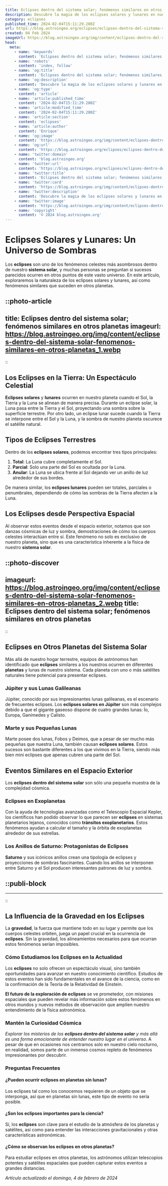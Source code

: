 ```yaml
---
title: Eclipses dentro del sistema solar; fenómenos similares en otros planetas
description: Descubre la magia de los eclipses solares y lunares en nuestro sistema solar y sus paralelos en otros planetas. Fascinantes fenómenos celestes explicados.
category: eclipses
published_time: 2024-02-04T15:11:29.280Z
url: https://blog.astroingeo.org/eclipses/eclipses-dentro-del-sistema-solar-fenomenos-similares-en-otros-planetas
created: 04 Feb 2024
imageUrl: https://blog.astroingeo.org/img/content/eclipses-dentro-del-sistema-solar-fenomenos-similares-en-otros-planetas_1.webp
head:
  meta:
    - name: 'keywords'
      content: 'Eclipses dentro del sistema solar; fenómenos similares en otros planetas'
    - name: 'robots'
      content: 'index, follow'
    - name: 'og:title'
      content: 'Eclipses dentro del sistema solar; fenómenos similares en otros planetas'
    - name: 'og:description'
      content: 'Descubre la magia de los eclipses solares y lunares en nuestro sistema solar y sus paralelos en otros planetas. Fascinantes fenómenos celestes explicados.'
    - name: 'og:type'
      content: 'article'
    - name: 'article:published_time'
      content: '2024-02-04T15:11:29.280Z'
    - name: 'article:modified_time'
      content: '2024-02-04T15:11:29.280Z'
    - name: 'article:section'
      content: 'eclipses'
    - name: 'article:author'
      content: 'Enrique'
    - name: 'og:image'
      content: 'https://blog.astroingeo.org/img/content/eclipses-dentro-del-sistema-solar-fenomenos-similares-en-otros-planetas_1.webp'
    - name: 'og:url'
      content: 'https://blog.astroingeo.org/eclipses/eclipses-dentro-del-sistema-solar-fenomenos-similares-en-otros-planetas'
    - name: 'twitter:domain'
      content: 'blog.astroingeo.org'
    - name: 'twitter:url'
      content: 'https://blog.astroingeo.org/eclipses/eclipses-dentro-del-sistema-solar-fenomenos-similares-en-otros-planetas'
    - name: 'twitter:title'
      content: 'Eclipses dentro del sistema solar; fenómenos similares en otros planetas'
    - name: 'twitter:card'
      content: 'https://blog.astroingeo.org/img/content/eclipses-dentro-del-sistema-solar-fenomenos-similares-en-otros-planetas_1.webp'
    - name: 'twitter:description'
      content: 'Descubre la magia de los eclipses solares y lunares en nuestro sistema solar y sus paralelos en otros planetas. Fascinantes fenómenos celestes explicados.'
    - name: 'twitter:image'
      content: 'https://blog.astroingeo.org/img/content/eclipses-dentro-del-sistema-solar-fenomenos-similares-en-otros-planetas_1.webp'
    - name: 'copyright'
      content: '© 2024 blog.astroingeo.org'
---
```

# Eclipses Solares y Lunares: Un Universo de Sombras

Los **eclipses** son uno de los fenómenos celestes más asombrosos dentro de nuestro **sistema solar**, y muchas personas se preguntan si sucesos parecidos ocurren en otros puntos de este vasto universo. En este artículo, exploraremos la naturaleza de los eclipses solares y lunares, así como fenómenos similares que suceden en otros planetas.


::photo-article
---
title: Eclipses dentro del sistema solar; fenómenos similares en otros planetas
imageurl: https://blog.astroingeo.org/img/content/eclipses-dentro-del-sistema-solar-fenomenos-similares-en-otros-planetas_1.webp
---
::


## Los Eclipses en la Tierra: Un Espectáculo Celestial

**Eclipses solares** y **lunares** ocurren en nuestro planeta cuando el Sol, la Tierra y la Luna se alinean de manera precisa. Durante un eclipse solar, la Luna pasa entre la Tierra y el Sol, proyectando una sombra sobre la superficie terrestre. Por otro lado, un eclipse lunar sucede cuando la Tierra se interpone entre el Sol y la Luna, y la sombra de nuestro planeta oscurece el satélite natural.

## Tipos de Eclipses Terrestres

Dentro de los **eclipses solares**, podemos encontrar tres tipos principales:
1. **Total**: La Luna cubre completamente el Sol.
2. **Parcial**: Solo una parte del Sol es ocultada por la Luna.
3. **Anular**: La Luna se ubica frente al Sol dejando ver un anillo de luz alrededor de sus bordes.

De manera similar, los **eclipses lunares** pueden ser totales, parciales o penumbrales, dependiendo de cómo las sombras de la Tierra afecten a la Luna.

## Los Eclipses desde Perspectiva Espacial

Al observar estos eventos desde el espacio exterior, notamos que son danzas cósmicas de luz y sombra, demostraciones de cómo los cuerpos celestes interactúan entre sí. Este fenómeno no solo es exclusivo de nuestro planeta, sino que es una característica inherente a la física de nuestro **sistema solar**.


::photo-discover
---
imageurl: https://blog.astroingeo.org/img/content/eclipses-dentro-del-sistema-solar-fenomenos-similares-en-otros-planetas_2.webp
title: Eclipses dentro del sistema solar; fenómenos similares en otros planetas
---
::


## Eclipses en Otros Planetas del Sistema Solar

Más allá de nuestro hogar terrestre, equipos de astrónomos han identificado que **eclipses** similares a los nuestros ocurren en diferentes **planetas** y lunas de nuestro sistema. Cada planeta con uno o más satélites naturales tiene potencial para presentar eclipses.

### Júpiter y sus Lunas Galileanas

Júpiter, conocido por sus impresionantes lunas galileanas, es el escenario de frecuentes eclipses. Los **eclipses solares en Júpiter** son más complejos debido a que el gigante gaseoso dispone de cuatro grandes lunas: Ío, Europa, Ganímedes y Calisto. 

### Marte y sus Pequeñas Lunas

Marte posee dos lunas, Fobos y Deimos, que a pesar de ser mucho más pequeñas que nuestra Luna, también causan **eclipses solares**. Estos sucesos son bastante diferentes a los que vivimos en la Tierra, siendo más bien mini eclipses que apenas cubren una parte del Sol.

## Eventos Similares en el Espacio Exterior

Los **eclipses dentro del sistema solar** son sólo una pequeña muestra de la complejidad cósmica. 

### Eclipses en Exoplanetas

Con la ayuda de tecnologías avanzadas como el Telescopio Espacial Kepler, los científicos han podido observar lo que parecen ser **eclipses** en sistemas planetarios lejanos, conocidos como **tránsitos exoplanetarios**. Estos fenómenos ayudan a calcular el tamaño y la órbita de exoplanetas alrededor de sus estrellas.

### Los Anillos de Saturno: Protagonistas de Eclipses

**Saturno** y sus icónicos anillos crean una tipología de eclipses y proyecciones de sombras fascinantes. Cuando los anillos se interponen entre Saturno y el Sol producen interesantes patrones de luz y sombra.


  ::publi-block
  ---
  ---
  ::
  
  
## La Influencia de la Gravedad en los Eclipses

La **gravedad**, la fuerza que mantiene todo en su lugar y permite que los cuerpos celestes orbiten, juega un papel crucial en la ocurrencia de **eclipses**. Sin la gravedad, los alineamientos necesarios para que ocurran estos fenómenos serían imposibles.

### Cómo Estudiamos los Eclipses en la Actualidad

Los **eclipses** no solo ofrecen un espectáculo visual, sino también oportunidades para avanzar en nuestro conocimiento científico. Estudios de estos eventos han sido fundamentales en el avance de la ciencia, como en la confirmación de la Teoría de la Relatividad de Einstein.

**El futuro de la exploración de eclipses** se ve prometedor, con misiones espaciales que pueden revelar más información sobre estos fenómenos en otros mundos y nuevos métodos de observación que amplíen nuestro entendimiento de la física astronómica.

### Mantén la Curiosidad Cósmica

*Explorar los misterios de los **eclipses dentro del sistema solar** y más allá es una forma emocionante de entender nuestro lugar en el universo*. A pesar de que en ocasiones nos centramos solo en nuestro cielo nocturno, en realidad, somos parte de un inmenso cosmos repleto de fenómenos impresionantes por descubrir.

### Preguntas Frecuentes

#### ¿Pueden ocurrir eclipses en planetas sin lunas?
Los eclipses tal como los conocemos requieren de un objeto que se interponga, así que en planetas sin lunas, este tipo de evento no sería posible.

#### ¿Son los eclipses importantes para la ciencia?
Sí, los **eclipses** son clave para el estudio de la atmósfera de los planetas y satélites, así como para entender las interacciones gravitacionales y otras características astronómicas. 

#### ¿Cómo se observan los eclipses en otros planetas?
Para estudiar eclipses en otros planetas, los astrónomos utilizan telescopios potentes y satélites espaciales que pueden capturar estos eventos a grandes distancias.

_Artículo actualizado el domingo, 4 de febrero de 2024_